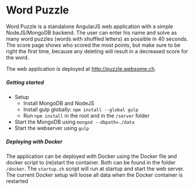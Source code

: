 Word Puzzle
==========

Word Puzzle is a standalone AngularJS web application with a simple NodeJS/MongoDB backend. The user can enter his name and solve as many word puzzles (words with shuffled letters) as possible in 40 seconds. The score page shows who scored the most points, but make sure to be right the first time, because any deleting will result in a decreased score for the word.

The web application is deployed at http://puzzle.websome.ch.




##### Getting started
* Setup
   * Install MongoDB and NodeJS
   * Install gulp globally: `npm install --global gulp`
   * Run `npm install` in the root and in the `/server` folder
* Start the MongoDB using `mongod --dbpath=./data`
* Start the webserver using `gulp`


##### Deploying with Docker
The application can be deployed with Docker using the Docker file and docker script to (re)start the container. Both can be found in the folder `/docker`. The `startup.sh` script will run at startup and start the web server. The current Docker setup will loose all data when the Docker container is restarted
